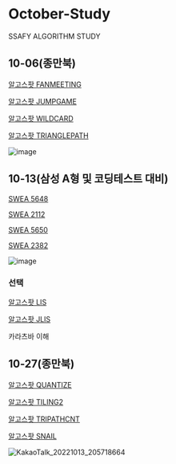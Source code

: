 # October-Study
SSAFY ALGORITHM STUDY


##   10-06(종만북)

[알고스팟 FANMEETING](https://algospot.com/judge/problem/read/FANMEETING)

[알고스팟 JUMPGAME](https://algospot.com/judge/problem/read/JUMPGAME)

[알고스팟 WILDCARD](https://algospot.com/judge/problem/read/WILDCARD)

[알고스팟 TRIANGLEPATH](https://algospot.com/judge/problem/read/TRIANGLEPATH)

![image](https://user-images.githubusercontent.com/80592435/193776366-dc1bb666-c35f-4f7f-afc0-1172c66302be.png)

## 10-13(삼성 A형 및 코딩테스트 대비)

[SWEA 5648](https://swexpertacademy.com/main/code/problem/problemDetail.do?contestProbId=AWXRFInKex8DFAUo&categoryId=AWXRFInKex8DFAUo&categoryType=CODE&problemTitle=SW&orderBy=SUBMIT_COUNT&selectCodeLang=ALL&select-1=&pageSize=10&pageIndex=1)

[SWEA 2112](https://swexpertacademy.com/main/code/problem/problemDetail.do?contestProbId=AV5V1SYKAaUDFAWu&categoryId=AV5V1SYKAaUDFAWu&categoryType=CODE&problemTitle=SW&orderBy=SUBMIT_COUNT&selectCodeLang=ALL&select-1=&pageSize=10&pageIndex=1)

[SWEA 5650](https://swexpertacademy.com/main/code/problem/problemDetail.do?contestProbId=AWXRF8s6ezEDFAUo&categoryId=AWXRF8s6ezEDFAUo&categoryType=CODE&problemTitle=SW&orderBy=SUBMIT_COUNT&selectCodeLang=ALL&select-1=&pageSize=10&pageIndex=1)

[SWEA 2382](https://swexpertacademy.com/main/code/problem/problemDetail.do?contestProbId=AV597vbqAH0DFAVl&categoryId=AV597vbqAH0DFAVl&categoryType=CODE&problemTitle=SW&orderBy=SUBMIT_COUNT&selectCodeLang=ALL&select-1=&pageSize=10&pageIndex=1)

![image](https://user-images.githubusercontent.com/80592435/194321476-81817ab9-efd5-4d01-a458-4dfc6da89a60.png)

### 선택

[알고스팟 LIS](https://algospot.com/judge/problem/read/LIS)

[알고스팟 JLIS](https://algospot.com/judge/problem/read/JLIS)

카라츠바 이해

## 10-27(종만북)

[알고스팟 QUANTIZE](https://algospot.com/judge/problem/read/QUANTIZE)

[알고스팟 TILING2](https://algospot.com/judge/problem/read/TILING2)

[알고스팟 TRIPATHCNT](https://algospot.com/judge/problem/read/TRIPATHCNT)

[알고스팟 SNAIL](https://algospot.com/judge/problem/read/SNAIL)

![KakaoTalk_20221013_205718664](https://user-images.githubusercontent.com/80592435/195590675-2b5d054f-6433-4be3-9440-1e596ae8b5c3.png)


